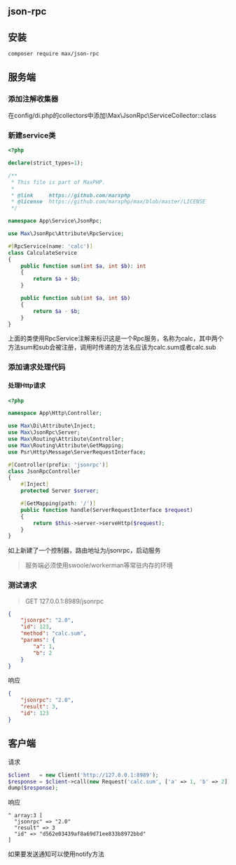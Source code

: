 ## json-rpc

## 安装

```shell
composer require max/json-rpc
```

## 服务端

### 添加注解收集器

在config/di.php的collectors中添加\Max\JsonRpc\ServiceCollector::class

### 新建service类

```php
<?php

declare(strict_types=1);

/**
 * This file is part of MaxPHP.
 *
 * @link     https://github.com/marxphp
 * @license  https://github.com/marxphp/max/blob/master/LICENSE
 */

namespace App\Service\JsonRpc;

use Max\JsonRpc\Attribute\RpcService;

#[RpcService(name: 'calc')]
class CalculateService
{
    public function sum(int $a, int $b): int
    {
        return $a + $b;
    }

    public function sub(int $a, int $b)
    {
        return $a - $b;
    }
}
```

上面的类使用RpcService注解来标识这是一个Rpc服务，名称为calc，其中两个方法sum和sub会被注册，调用时传递的方法名应该为calc.sum或者calc.sub

### 添加请求处理代码

#### 处理Http请求

```php
<?php

namespace App\Http\Controller;

use Max\Di\Attribute\Inject;
use Max\JsonRpc\Server;
use Max\Routing\Attribute\Controller;
use Max\Routing\Attribute\GetMapping;
use Psr\Http\Message\ServerRequestInterface;

#[Controller(prefix: 'jsonrpc')]
class JsonRpcController
{
    #[Inject]
    protected Server $server;

    #[GetMapping(path: '/')]
    public function handle(ServerRequestInterface $request)
    {
        return $this->server->serveHttp($request);
    }
}
```

如上新建了一个控制器，路由地址为/jsonrpc，启动服务

> 服务端必须使用swoole/workerman等常驻内存的环境

### 测试请求

> GET 127.0.0.1:8989/jsonrpc
```json
{
    "jsonrpc": "2.0",
    "id": 123,
    "method": "calc.sum",
    "params": {
        "a": 1,
        "b": 2
    }
}
```

响应

```json
{
    "jsonrpc": "2.0",
    "result": 3,
    "id": 123
}
```

## 客户端

请求

```php
$client   = new Client('http://127.0.0.1:8989');
$response = $client->call(new Request('calc.sum', ['a' => 1, 'b' => 2]));
dump($response);
```

响应

```
^ array:3 [
  "jsonrpc" => "2.0"
  "result" => 3
  "id" => "d562e03439af8a69d71ee833b8972bbd"
]
```

如果要发送通知可以使用notify方法
